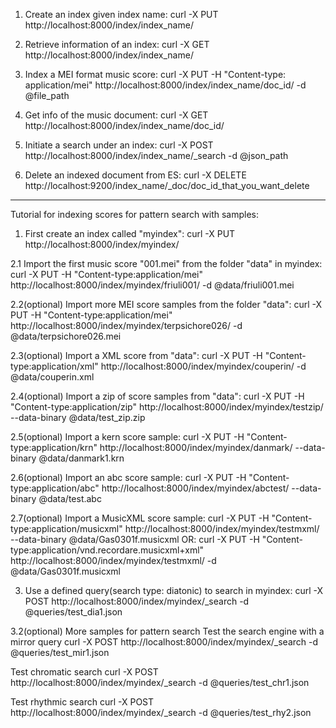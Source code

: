 1. Create an index given index name:
curl -X PUT  http://localhost:8000/index/index_name/

2. Retrieve information of an index:
curl -X GET  http://localhost:8000/index/index_name/

3. Index a MEI format music score:
curl -X PUT -H "Content-type: application/mei" http://localhost:8000/index/index_name/doc_id/ -d @file_path

4. Get info of the music document:
curl -X GET  http://localhost:8000/index/index_name/doc_id/

5. Initiate a search under an index:
curl -X POST http://localhost:8000/index/index_name/_search -d @json_path

6. Delete an indexed document from ES:
curl -X DELETE http://localhost:9200/index_name/_doc/doc_id_that_you_want_delete


-----------------------------------------------------------------------------------------
Tutorial for indexing scores for pattern search with samples:

1. First create an index called "myindex":
curl -X PUT  http://localhost:8000/index/myindex/

2.1 Import the first music score "001.mei" from the folder "data" in myindex:
curl -X PUT -H "Content-type:application/mei" http://localhost:8000/index/myindex/friuli001/ -d @data/friuli001.mei 

2.2(optional) Import more MEI score samples from the folder "data":
curl -X PUT -H "Content-type:application/mei" http://localhost:8000/index/myindex/terpsichore026/ -d @data/terpsichore026.mei

2.3(optional) Import a XML score from "data":
curl -X PUT -H "Content-type:application/xml" http://localhost:8000/index/myindex/couperin/ -d @data/couperin.xml

2.4(optional) Import a zip of score samples from "data":
curl -X PUT -H "Content-type:application/zip" http://localhost:8000/index/myindex/testzip/ --data-binary @data/test_zip.zip

2.5(optional) Import a kern score sample:
curl -X PUT -H "Content-type:application/krn" http://localhost:8000/index/myindex/danmark/ --data-binary @data/danmark1.krn

2.6(optional) Import an abc score sample:
curl -X PUT -H "Content-type:application/abc" http://localhost:8000/index/myindex/abctest/ --data-binary @data/test.abc

2.7(optional) Import a MusicXML score sample:
curl -X PUT -H "Content-type:application/musicxml" http://localhost:8000/index/myindex/testmxml/ --data-binary @data/Gas0301f.musicxml 
OR:
curl -X PUT -H "Content-type:application/vnd.recordare.musicxml+xml" 
					http://localhost:8000/index/myindex/testmxml/ -d @data/Gas0301f.musicxml

3. Use a defined query(search type: diatonic) to search in myindex:
curl -X POST http://localhost:8000/index/myindex/_search -d @queries/test_dia1.json

3.2(optional) More samples for pattern search
Test the search engine with a mirror query
curl -X POST http://localhost:8000/index/myindex/_search -d @queries/test_mir1.json

Test chromatic search
curl -X POST http://localhost:8000/index/myindex/_search -d @queries/test_chr1.json

Test rhythmic search
curl -X POST http://localhost:8000/index/myindex/_search -d @queries/test_rhy2.json
